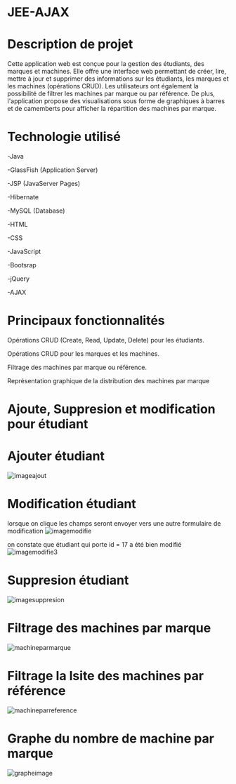 # JEE-AJAX

# Description de projet 
Cette application web est conçue pour la gestion des étudiants, des marques et machines. Elle offre une interface web permettant de créer, lire, mettre à jour et supprimer des informations sur les étudiants, les marques et les  machines (opérations CRUD). Les utilisateurs ont également la possibilité de filtrer les machines par marque ou par référence. De plus, l'application propose des visualisations sous forme de graphiques à barres et de camemberts pour afficher la répartition des machines par marque.

# Technologie utilisé
-Java

-GlassFish (Application Server)

-JSP (JavaServer Pages)

-Hibernate

-MySQL (Database)

-HTML

-CSS

-JavaScript

-Bootsrap

-jQuery

-AJAX

# Principaux fonctionnalités
Opérations CRUD (Create, Read, Update, Delete) pour les étudiants.

Opérations CRUD pour les marques et les machines.

Filtrage des machines par marque ou référence.

Représentation graphique de la distribution des machines par marque

# Ajoute, Suppresion et modification pour étudiant
# Ajouter étudiant
![imageajout](https://github.com/Oussama-Errahimi20032/JEE-AJAX/assets/147452642/e898f275-1491-4a49-a9bb-6f6dc5874d46)

# Modification étudiant 

lorsque on clique les champs seront envoyer vers une autre formulaire de modification
![imagemodifie](https://github.com/Oussama-Errahimi20032/JEE-AJAX/assets/147452642/95da6712-327e-48b6-957c-b75eb3ad770b)


on constate que étudiant qui porte id = 17 a été bien modifié
![imagemodifie3](https://github.com/Oussama-Errahimi20032/JEE-AJAX/assets/147452642/726af10c-b359-48fe-b0e9-b55daa353945)

# Suppresion étudiant 
![imagesuppresion](https://github.com/Oussama-Errahimi20032/JEE-AJAX/assets/147452642/357ae87d-6c16-499c-99a3-a35080e675db)

# Filtrage des machines par marque
![machineparmarque](https://github.com/Oussama-Errahimi20032/JEE-AJAX/assets/147452642/3f6b1646-d96b-411d-bb3d-093d121a7337)

# Filtrage la lsite des machines par référence
![machineparreference](https://github.com/Oussama-Errahimi20032/JEE-AJAX/assets/147452642/db441b93-1a6a-4738-80e1-d6ba5c2bb6cb)

# Graphe du nombre de machine par marque
![grapheimage](https://github.com/Oussama-Errahimi20032/JEE-AJAX/assets/147452642/4d0e6ba4-de1d-4922-bdaa-78b726dd96c0)



